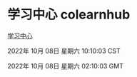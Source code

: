 # 学习中心 colearnhub
[学习中心](http://27.19.33.125:56308/colearnhub/)

2022年 10月 08日 星期六 10:10:03 CST

2022年 10月 08日 星期六 02:10:03 GMT
